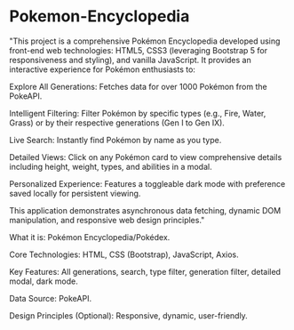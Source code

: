 # Pokemon-Encyclopedia
"This project is a comprehensive Pokémon Encyclopedia developed using front-end web technologies: HTML5, CSS3 (leveraging Bootstrap 5 for responsiveness and styling), and vanilla JavaScript. It provides an interactive experience for Pokémon enthusiasts to:

Explore All Generations: Fetches data for over 1000 Pokémon from the PokeAPI.

Intelligent Filtering: Filter Pokémon by specific types (e.g., Fire, Water, Grass) or by their respective generations (Gen I to Gen IX).

Live Search: Instantly find Pokémon by name as you type.

Detailed Views: Click on any Pokémon card to view comprehensive details including height, weight, types, and abilities in a modal.

Personalized Experience: Features a toggleable dark mode with preference saved locally for persistent viewing.

This application demonstrates asynchronous data fetching, dynamic DOM manipulation, and responsive web design principles."

What it is: Pokémon Encyclopedia/Pokédex.

Core Technologies: HTML, CSS (Bootstrap), JavaScript, Axios.

Key Features: All generations, search, type filter, generation filter, detailed modal, dark mode.

Data Source: PokeAPI.

Design Principles (Optional): Responsive, dynamic, user-friendly.

